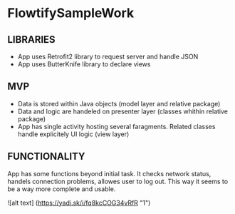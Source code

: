 # FlowtifySampleWork

## LIBRARIES
* App uses Retrofit2 library to request server and handle JSON
* App uses ButterKnife library to declare views

## MVP
* Data is stored within Java objects (model layer and relative package)
* Data and logic are handeled on presenter layer (classes whithin relative package)
* App has single activity hosting several faragments. Related classes handle explicitely UI logic (view layer)

## FUNCTIONALITY
App has some functions beyond initial task.
It checks network status, handels connection problems, allowes user to log out. This way it seems to be a way more complete and usable.

![alt text] (https://yadi.sk/i/fq8kcCOG34vRfR "1")

